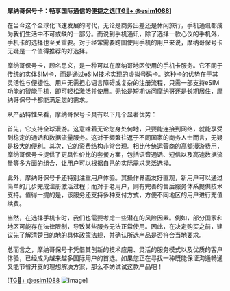 **摩纳哥保号卡：畅享国际通信的便捷之选[[TG💪+ @esim1088](https://t.me/s/esim1088)]**

在当今这个全球化飞速发展的时代，无论是商务出差还是休闲旅行，手机通讯都成为我们生活中不可或缺的一部分。而说到手机通讯，除了选择一款心仪的手机外，手机卡的选择也至关重要。对于经常需要跨国使用手机的用户来说，摩纳哥保号卡无疑是一个值得推荐的好选择。

摩纳哥保号卡，顾名思义，是一种可以在摩纳哥地区使用的手机卡服务。它不同于传统的实体SIM卡，而是通过eSIM技术实现的虚拟号码卡。这种卡的优势在于其灵活性与便捷性。用户无需担心语言障碍或复杂的注册流程，只需一部支持eSIM功能的智能手机，即可轻松激活并使用。无论是短期访问摩纳哥还是长期居住，摩纳哥保号卡都能满足您的需求。

从产品特性来看，摩纳哥保号卡具有以下几个显著优势：

首先，它支持全球漫游。这意味着无论您身处何地，只要能连接到网络，就能享受到稳定的通话和数据流量服务。这对于频繁往返于不同国家的商务人士而言，无疑是极大的便利。其次，它的资费结构非常合理。相比传统运营商的高额漫游费用，摩纳哥保号卡提供了更具性价比的套餐方案，包括语音通话、短信以及高速数据流量等多方面的组合，让用户可以根据自己的实际需求灵活选择。

此外，摩纳哥保号卡还特别注重用户体验。其操作界面友好直观，新用户可以通过简单的几步完成注册激活过程；而对于老用户，则有完善的售后服务体系提供技术支持。值得一提的是，该服务还支持多种支付方式，方便不同地区的用户进行充值续费。

当然，在选择手机卡时，我们也需要考虑一些潜在的风险因素。例如，部分国家和地区可能存在法律限制，导致某些服务无法正常使用。因此，在决定购买之前，建议先了解清楚目的地的具体政策法规，并确认所选产品是否符合当地要求。

总而言之，摩纳哥保号卡凭借其创新的技术应用、灵活的服务模式以及优质的客户体验，已经成为越来越多国际用户的首选。如果您正在寻找一种既能保证沟通畅通又能节省开支的理想解决方案，那么不妨试试这款产品吧！

[[TG💪+ @esim1088](https://t.me/s/esim1088) ![Image](https://i.postimg.cc/4NQfJmqS/Snipaste-2025-05-13-00-14-12.png)]